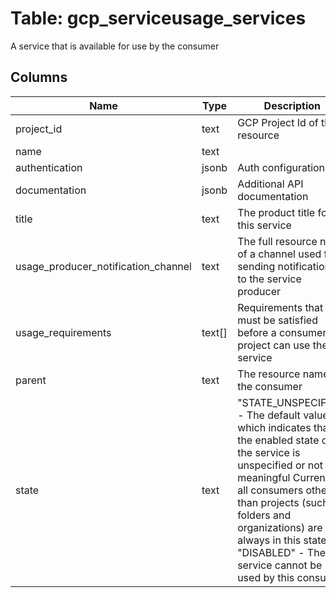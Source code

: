 
# Table: gcp_serviceusage_services
A service that is available for use by the consumer
## Columns
| Name        | Type           | Description  |
| ------------- | ------------- | -----  |
|project_id|text|GCP Project Id of the resource|
|name|text||
|authentication|jsonb|Auth configuration|
|documentation|jsonb|Additional API documentation|
|title|text|The product title for this service|
|usage_producer_notification_channel|text|The full resource name of a channel used for sending notifications to the service producer|
|usage_requirements|text[]|Requirements that must be satisfied before a consumer project can use the service|
|parent|text|The resource name of the consumer|
|state|text|"STATE_UNSPECIFIED" - The default value, which indicates that the enabled state of the service is unspecified or not meaningful Currently, all consumers other than projects (such as folders and organizations) are always in this state   "DISABLED" - The service cannot be used by this consumer|
